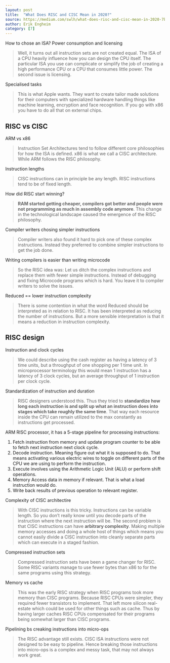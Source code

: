 ```yaml
---
layout: post
title:  "What Does RISC and CISC Mean in 2020?"
source: https://medium.com/swlh/what-does-risc-and-cisc-mean-in-2020-7b4d42c9a9de
author: Erik Engheim
category: [7]
---
```


How to chose an ISA? Power consumption and licensing

> Well, it turns out all instruction sets are not created equal. The ISA of a CPU heavily influence how you can design the CPU itself. The particular ISA you use can complicate or simplify the job of creating a high performance CPU or a CPU that consumes little power. The second issue is licensing.

Specialised tasks

> This is what Apple wants. They want to create tailor made solutions for their computers with specialized hardware handling things like machine learning, encryption and face recognition. If you go with x86 you have to do all that on external chips.

## RISC vs CISC

ARM vs x86

> Instruction Set Architectures tend to follow different core philosophies for how the ISA is defined. x86 is what we call a CISC architecture. While ARM follows the RISC philosophy.

Instruction lengths

> CISC instructions can in principle be any length. RISC instructions tend to be of fixed length.

How did RISC start winning?

> **RAM started getting cheaper, compilers got better and people were not programming as much in assembly code anymore**. This change in the technological landscape caused the emergence of the RISC philosophy.

Compiler writers chosing simpler instructions

> Compiler writers also found it hard to pick one of these complex instructions. Instead they preferred to combine simpler instructions to get the job done.

Writing compilers is easier than writing microcode

> So the RISC idea was: Let us ditch the complex instructions and replace them with fewer simple instructions. Instead of debugging and fixing Microcode programs which is hard. You leave it to compiler writers to solve the issues.

Reduced == lower instruction complexity

> There is some contention in what the word Reduced should be interpreted as in relation to RISC. It has been interpreted as reducing the number of instructions. But a more sensible interpretation is that it means a reduction in instruction complexity.

## RISC design

Instruction and clock cycles

> We could describe using the cash register as having a latency of 3 time units, but a throughput of one shopping per 1 time unit. In microprocessor terminology this would mean 1 instruction has a latency of 3 clock cycles, but an average throughput of 1 instruction per clock cycle.

Standardization of instruction and duration

> RISC designers understood this. Thus they tried to **standardize how long each instruction is and split up what an instruction does into stages which take roughly the same time**. That way each resource inside the CPU can remain utilized to the max constantly as instructions get processed.

ARM RISC processor, it has a 5-stage pipeline for processing instructions:

1. Fetch instruction from memory and update program counter to be able to fetch next instruction next clock cycle.
1. Decode instruction. Meaning figure out what it is supposed to do. That means activating various electric wires to toggle on different parts of the CPU we are using to perform the instruction.
1. Execute involves using the Arithmetic Logic Unit (ALU) or perform shift operations.
1. Memory Access data in memory if relevant. That is what a load instruction would do.
1. Write back results of previous operation to relevant register.

Complexity of CISC architectire

> With CISC instructions is this tricky. Instructions can be variable length. So you don’t really know until you decode parts of the instruction where the next instruction will be. The second problem is that CISC instructions can have **arbitrary complexity**. Making multiple memory accesses and doing a whole host of things which means you cannot easily divide a CISC instruction into cleanly separate parts which can execute in a staged fashion.

Compressed instruction sets

> Compressed instruction sets have been a game changer for RISC. Some RISC variants manage to use fewer bytes than x86 to for the same programs using this strategy.

Memory vs cache

> This was the early RISC strategy when RISC programs took more memory than CISC programs. Because RISC CPUs were simpler, they required fewer transistors to implement. That left more silicon real-estate which could be used for other things such as cache. Thus by having larger caches RISC CPUs compensated for their programs being somewhat larger than CISC programs.

Pipelining bs creaking instructions into micro-ops


> The RISC advantage still exists. CISC ISA instructions were not designed to be easy to pipeline. Hence breaking those instructions into micro-ops is a complex and messy task, that may not always work great.

